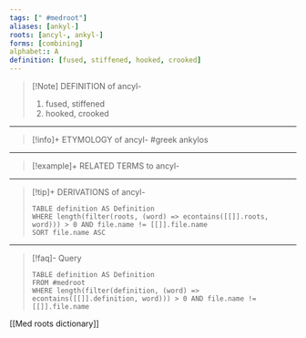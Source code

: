 ```yaml
---
tags: [" #medroot"]
aliases: [ankyl-]
roots: [ancyl-, ankyl-]
forms: [combining]
alphabet:: A
definition: [fused, stiffened, hooked, crooked]
---
```

>[!Note] DEFINITION of ancyl-
>1. fused, stiffened
>2. hooked, crooked
_____
>[!info]+ ETYMOLOGY of ancyl-
>#greek ankylos
_____
>[!example]+ RELATED TERMS to ancyl-
_____
>[!tip]+ DERIVATIONS of ancyl-
>```dataview
>TABLE definition AS Definition 
>WHERE length(filter(roots, (word) => econtains([[]].roots, word))) > 0 AND file.name != [[]].file.name
>SORT file.name ASC
>```
_____
>[!faq]- Query
>```dataview
>TABLE definition AS Definition
>FROM #medroot
>WHERE length(filter(definition, (word) => econtains([[]].definition, word))) > 0 AND file.name != [[]].file.name
>```

[[Med roots dictionary]]